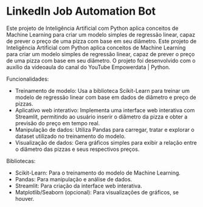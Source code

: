# LinkedIn Job Automation Bot

Este projeto de Inteligência Artificial com Python aplica conceitos de Machine Learning para criar um modelo simples de regressão linear, capaz de prever o preço de uma pizza com base em seu diâmetro. Este projeto de Inteligência Artificial com Python aplica conceitos de Machine Learning para criar um modelo simples de regressão linear, capaz de prever o preço de uma pizza com base em seu diâmetro. O projeto foi desenvolvido com o auxílio da videoaula do canal do YouTube Empowerdata | Python.

Funcionalidades:
 - Treinamento de modelo: Usa a biblioteca Scikit-Learn para treinar um modelo de regressão linear com base em dados de diâmetro e preço de pizzas.
 - Aplicativo web interativo: Implementa uma interface web interativa com Streamlit, permitindo ao usuário inserir o diâmetro da pizza e obter a previsão do preço em tempo real.
 - Manipulação de dados: Utiliza Pandas para carregar, tratar e explorar o dataset utilizado no treinamento do modelo.
 - Visualização de dados: Gera gráficos simples para exibir a relação entre o diâmetro das pizzas e seus respectivos preços.

Bibliotecas:
 - Scikit-Learn: Para o treinamento do modelo de Machine Learning.
 - Pandas: Para manipulação e análise de dados.
 - Streamlit: Para criação da interface web interativa.
 - Matplotlib/Seaborn (opcional): Para visualizações de gráficos, se houver.
